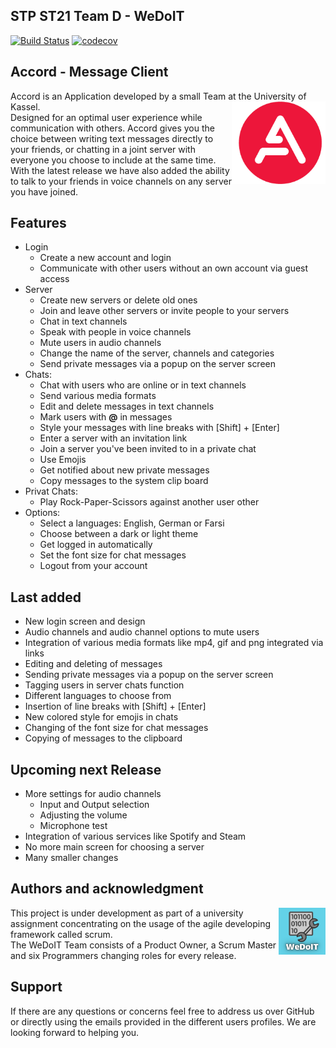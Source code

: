 ## STP ST21 Team D - WeDoIT

[![Build Status](https://www.travis-ci.com/sekassel/STPST21TeamD.svg?token=iv8L4W51ZozK2puhSbJk&branch=master)](https://www.travis-ci.com/sekassel/STPST21TeamD)
[![codecov](https://codecov.io/gh/sekassel/STPST21TeamD/branch/master/graph/badge.svg?token=Y6F8AP879T)](https://codecov.io/gh/sekassel/STPST21TeamD/branch/master)


## Accord - Message Client
Accord is an Application developed by a small Team at the University of Kassel.
<img src="src/main/resources/de/uniks/stp/wedoit/accord/client/view/images/LogoAccord.png" width="150" align="right">
<br/>
Designed for an optimal user experience while communication with others. 
Accord gives you the choice between writing text messages directly to your friends, or chatting in a joint server 
with everyone you choose to include at the same time. With the latest release we have also added the ability to talk 
to your friends in voice channels on any server you have joined.


## Features
- Login
    - Create a new account and login
    - Communicate with other users without an own account via guest access
- Server
    - Create new servers or delete old ones
    - Join and leave other servers or invite people to your servers
    - Chat in text channels
    - Speak with people in voice channels
    - Mute users in audio channels
    - Change the name of the server, channels and categories
    - Send private messages via a popup on the server screen
- Chats:
    - Chat with users who are online or in text channels
    - Send various media formats
    - Edit and delete messages in text channels
    - Mark users with **@** in messages
    - Style your messages with line breaks with [Shift] + [Enter]
    - Enter a server with an invitation link
    - Join a server you've been invited to in a private chat
    - Use Emojis
    - Get notified about new private messages
    - Copy messages to the system clip board
- Privat Chats:
    - Play Rock-Paper-Scissors against another user other
- Options:
    - Select a languages: English, German or Farsi
    - Choose between a dark or light theme
    - Get logged in automatically
    - Set the font size for chat messages
    - Logout from your account

## Last added
- New login screen and design
- Audio channels and audio channel options to mute users
- Integration of various media formats like mp4, gif and png integrated via links
- Editing and deleting of messages
- Sending private messages via a popup on the server screen
- Tagging users in server chats function
- Different languages to choose from
- Insertion of line breaks with [Shift] + [Enter]
- New colored style for emojis in chats
- Changing of the font size for chat messages
- Copying of messages to the clipboard

## Upcoming next Release
- More settings for audio channels
    - Input and Output selection
    - Adjusting the volume
    - Microphone test
- Integration of various services like Spotify and Steam
- No more main screen for choosing a server
- Many smaller changes


## Authors and acknowledgment
<img src="src/main/resources/de/uniks/stp/wedoit/accord/client/view/images/WeDoIT.png" width="75" align="right"/>
This project is under development as part of a university assignment concentrating on the usage of the agile 
developing framework called scrum.
<br/>
The WeDoIT Team consists of a Product Owner, a Scrum Master and six Programmers changing roles for every release.


## Support
If there are any questions or concerns feel free to address us over GitHub or directly using the emails provided in 
the different users profiles.
We are looking forward to helping you.